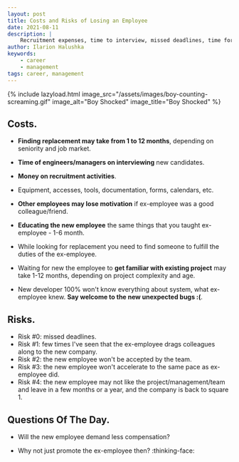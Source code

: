 ```yaml
---
layout: post
title: Costs and Risks of Losing an Employee
date: 2021-08-11
description: |
    Recruitment expenses, time to interview, missed deadlines, time for onboarding/educating new one and many more...
author: Ilarion Halushka
keywords:
    - career
    - management
tags: career, management
---
```


{% include lazyload.html image_src="/assets/images/boy-counting-screaming.gif" image_alt="Boy Shocked" image_title="Boy Shocked" %}

## Costs.
* **Finding replacement may take from 1 to 12 months**, depending on seniority and job market.
* **Time of engineers/managers on interviewing** new candidates.
* **Money on recruitment activities**.
* Equipment, accesses, tools, documentation, forms, calendars, etc.
* **Other employees may lose motivation** if ex-employee was a good colleague/friend.
* **Educating the new employee** the same things that you taught ex-employee - 1-6 month.
  

* While looking for replacement you need to find someone to fulfill the duties of the ex-employee.
* Waiting for new the employee to **get familiar with existing project** may take 1-12 months, 
depending on project complexity and age.
* New developer 100% won't know everything about system, what ex-employee knew. 
**Say welcome to the new unexpected bugs :(**.

## Risks.
* Risk #0: missed deadlines.
* Risk #1: few times I've seen that the ex-employee drags colleagues along to the new company.
* Risk #2: the new employee won't be accepted by the team.
* Risk #3: the new employee won't accelerate to the same pace as ex-employee did.
* Risk #4: the new employee may not like the project/management/team and leave in a few months or a year,
and the company is back to square 1.

## Questions Of The Day.
* Will the new employee demand less compensation? 
  
* Why not just promote the ex-employee then? :thinking-face:
